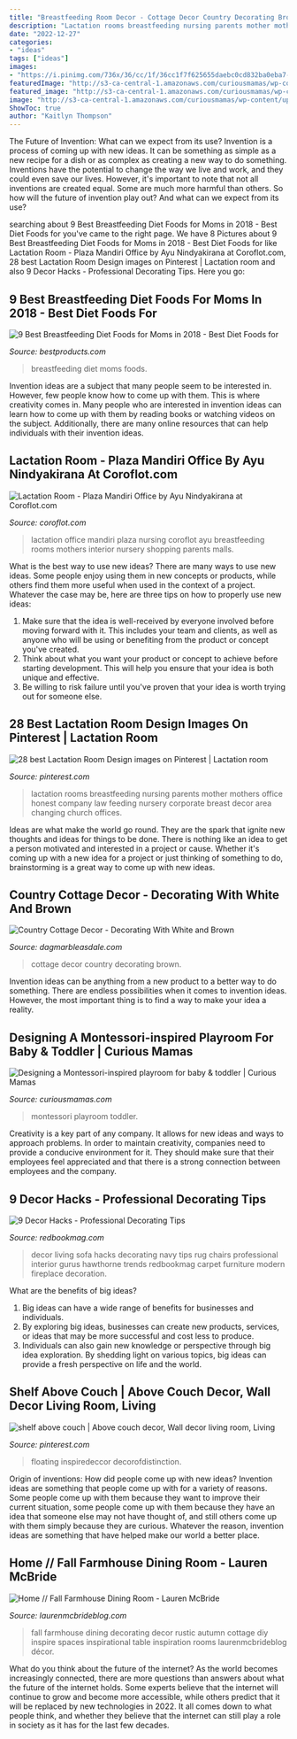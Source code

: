```yaml
---
title: "Breastfeeding Room Decor - Cottage Decor Country Decorating Brown"
description: "Lactation rooms breastfeeding nursing parents mother mothers office honest company law feeding nursery corporate breast decor area changing church offices"
date: "2022-12-27"
categories:
- "ideas"
tags: ["ideas"]
images:
- "https://i.pinimg.com/736x/36/cc/1f/36cc1f7f625655daebc0cd832ba0eba7--tiffany-blue-rooms-parents-room.jpg"
featuredImage: "http://s3-ca-central-1.amazonaws.com/curiousmamas/wp-content/uploads/2019/03/12183706/D09F500D-8094-4979-BD69-1C410F315353.jpeg"
featured_image: "http://s3-ca-central-1.amazonaws.com/curiousmamas/wp-content/uploads/2019/03/12183706/D09F500D-8094-4979-BD69-1C410F315353.jpeg"
image: "http://s3-ca-central-1.amazonaws.com/curiousmamas/wp-content/uploads/2019/03/12183706/D09F500D-8094-4979-BD69-1C410F315353.jpeg"
ShowToc: true
author: "Kaitlyn Thompson"
---
```



The Future of Invention: What can we expect from its use?
Invention is a process of coming up with new ideas. It can be something as simple as a new recipe for a dish or as complex as creating a new way to do something. Inventions have the potential to change the way we live and work, and they could even save our lives. However, it's important to note that not all inventions are created equal. Some are much more harmful than others. So how will the future of invention play out? And what can we expect from its use?

	

		
searching about 9 Best Breastfeeding Diet Foods for Moms in 2018 - Best Diet Foods for you've came to the right page. We have 8 Pictures about 9 Best Breastfeeding Diet Foods for Moms in 2018 - Best Diet Foods for like Lactation Room - Plaza Mandiri Office by Ayu Nindyakirana at Coroflot.com, 28 best Lactation Room Design images on Pinterest | Lactation room and also 9 Decor Hacks - Professional Decorating Tips. Here you go:
		
    
## 9 Best Breastfeeding Diet Foods For Moms In 2018 - Best Diet Foods For

<img loading=lazy src="http://bpc.h-cdn.co/assets/17/32/1502123669-breastfeeding-diet.jpg" onerror="this.onerror=null;this.src='https://tse4.mm.bing.net/th?id=OIP.iZ4GWcDFmp5LXFUzGdKg_QHaDt&amp;pid=15.1';" alt="9 Best Breastfeeding Diet Foods for Moms in 2018 - Best Diet Foods for">

_Source: bestproducts.com_

>breastfeeding diet moms foods. 

	

Invention ideas are a subject that many people seem to be interested in. However, few people know how to come up with them. This is where creativity comes in. Many people who are interested in invention ideas can learn how to come up with them by reading books or watching videos on the subject. Additionally, there are many online resources that can help individuals with their invention ideas.

    
## Lactation Room - Plaza Mandiri Office By Ayu Nindyakirana At Coroflot.com

<img loading=lazy src="https://s3images.coroflot.com/user_files/individual_files/large_402694_HJQ39noaKyyttKf5aw5J2Gtrh.jpg" onerror="this.onerror=null;this.src='https://tse4.mm.bing.net/th?id=OIP.hgto4BPsyZwgpTql6T2EkAHaDt&amp;pid=15.1';" alt="Lactation Room - Plaza Mandiri Office by Ayu Nindyakirana at Coroflot.com">

_Source: coroflot.com_

>lactation office mandiri plaza nursing coroflot ayu breastfeeding rooms mothers interior nursery shopping parents malls. 

	

What is the best way to use new ideas?
There are many ways to use new ideas. Some people enjoy using them in new concepts or products, while others find them more useful when used in the context of a project. Whatever the case may be, here are three tips on how to properly use new ideas:
1. Make sure that the idea is well-received by everyone involved before moving forward with it. This includes your team and clients, as well as anyone who will be using or benefiting from the product or concept you've created.
2. Think about what you want your product or concept to achieve before starting development. This will help you ensure that your idea is both unique and effective.
3. Be willing to risk failure until you've proven that your idea is worth trying out for someone else.

    
## 28 Best Lactation Room Design Images On Pinterest | Lactation Room

<img loading=lazy src="https://i.pinimg.com/736x/36/cc/1f/36cc1f7f625655daebc0cd832ba0eba7--tiffany-blue-rooms-parents-room.jpg" onerror="this.onerror=null;this.src='https://tse4.mm.bing.net/th?id=OIP.iz91LvhAWnOhEj0XCRyD-wHaKe&amp;pid=15.1';" alt="28 best Lactation Room Design images on Pinterest | Lactation room">

_Source: pinterest.com_

>lactation rooms breastfeeding nursing parents mother mothers office honest company law feeding nursery corporate breast decor area changing church offices. 

	

Ideas are what make the world go round. They are the spark that ignite new thoughts and ideas for things to be done. There is nothing like an idea to get a person motivated and interested in a project or cause. Whether it's coming up with a new idea for a project or just thinking of something to do, brainstorming is a great way to come up with new ideas.

    
## Country Cottage Decor - Decorating With White And Brown

<img loading=lazy src="http://www.dagmarbleasdale.com/wp-content/uploads/2014/09/cottage6.jpg" onerror="this.onerror=null;this.src='https://tse4.mm.bing.net/th?id=OIP.KtVGTM38QkGtXVaWoE_dVgHaKt&amp;pid=15.1';" alt="Country Cottage Decor - Decorating With White and Brown">

_Source: dagmarbleasdale.com_

>cottage decor country decorating brown. 

	

Invention ideas can be anything from a new product to a better way to do something. There are endless possibilities when it comes to invention ideas. However, the most important thing is to find a way to make your idea a reality.

    
## Designing A Montessori-inspired Playroom For Baby &amp; Toddler | Curious Mamas

<img loading=lazy src="http://s3-ca-central-1.amazonaws.com/curiousmamas/wp-content/uploads/2019/03/12183706/D09F500D-8094-4979-BD69-1C410F315353.jpeg" onerror="this.onerror=null;this.src='https://tse3.mm.bing.net/th?id=OIP.sl6AKiXwVIK8xmtecV9n2AHaFS&amp;pid=15.1';" alt="Designing a Montessori-inspired playroom for baby &amp; toddler | Curious Mamas">

_Source: curiousmamas.com_

>montessori playroom toddler. 

	

Creativity is a key part of any company. It allows for new ideas and ways to approach problems. In order to maintain creativity, companies need to provide a conducive environment for it. They should make sure that their employees feel appreciated and that there is a strong connection between employees and the company.

    
## 9 Decor Hacks - Professional Decorating Tips

<img loading=lazy src="http://rbk.h-cdn.co/assets/cm/14/51/1600x1200/548f83ee3078e_-_rbk-decor-hack-rug-size-s2.jpg" onerror="this.onerror=null;this.src='https://tse3.mm.bing.net/th?id=OIP.hvf4vHV2CAkSO8PubwucLQHaFj&amp;pid=15.1';" alt="9 Decor Hacks - Professional Decorating Tips">

_Source: redbookmag.com_

>decor living sofa hacks decorating navy tips rug chairs professional interior gurus hawthorne trends redbookmag carpet furniture modern fireplace decoration. 

	

What are the benefits of big ideas?
1. Big ideas can have a wide range of benefits for businesses and individuals. 
2. By exploring big ideas, businesses can create new products, services, or ideas that may be more successful and cost less to produce. 
3. Individuals can also gain new knowledge or perspective through big idea exploration. By shedding light on various topics, big ideas can provide a fresh perspective on life and the world.

    
## Shelf Above Couch | Above Couch Decor, Wall Decor Living Room, Living

<img loading=lazy src="https://i.pinimg.com/736x/d2/ca/a4/d2caa455bc21ef162b23e64f1f89c2b8.jpg" onerror="this.onerror=null;this.src='https://tse1.mm.bing.net/th?id=OIP.Gmkxky-LOLxjAbSMOg7MJAHaJP&amp;pid=15.1';" alt="shelf above couch | Above couch decor, Wall decor living room, Living">

_Source: pinterest.com_

>floating inspiredeccor decorofdistinction. 

	

Origin of inventions: How did people come up with new ideas?
Invention ideas are something that people come up with for a variety of reasons. Some people come up with them because they want to improve their current situation, some people come up with them because they have an idea that someone else may not have thought of, and still others come up with them simply because they are curious. Whatever the reason, invention ideas are something that have helped make our world a better place.

    
## Home // Fall Farmhouse Dining Room - Lauren McBride

<img loading=lazy src="http://www.laurenmcbrideblog.com/wp-content/uploads/2016/10/Fall-Dining-Room-6.jpg" onerror="this.onerror=null;this.src='https://tse3.mm.bing.net/th?id=OIP.lJAUhraZ84dXGlb7OgG3OAHaLG&amp;pid=15.1';" alt="Home // Fall Farmhouse Dining Room - Lauren McBride">

_Source: laurenmcbrideblog.com_

>fall farmhouse dining decorating decor rustic autumn cottage diy inspire spaces inspirational table inspiration rooms laurenmcbrideblog décor. 

	

What do you think about the future of the internet?
As the world becomes increasingly connected, there are more questions than answers about what the future of the internet holds. Some experts believe that the internet will continue to grow and become more accessible, while others predict that it will be replaced by new technologies in 2022. It all comes down to what people think, and whether they believe that the internet can still play a role in society as it has for the last few decades.


